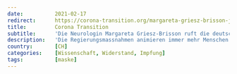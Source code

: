 ```yaml
---
date:          2021-02-17
redirect:      https://corona-transition.org/margareta-griesz-brisson-jetzt-wird-der-gehirnlose-impfwahn-auf-uns
title:         Corona Transition
subtitle:      'Die Neurologin Margareta Griesz-Brisson ruft die deutschen Ärztekammern zur Torpedierung der Regierungsmassnahmen auf'
description:   'Die Regierungsmassnahmen animieren immer mehr Menschen zum Widerstand – insbesondere unter Medizinern. So auch die Neurologin Margareta (...)'
country:       [CH]
categories:    [Wissenschaft, Widerstand, Impfung]
tags:          [maske]
---
```

